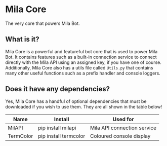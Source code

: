 # Mila Core
The very core that powers Mila Bot.

## What is it?
Mila Core is a powerful and featureful bot core that is used to power Mila Bot. It contains features such as a built-in connection service to connect directly with the Mila API using an assigned key, if you have one of course. Additionally, Mila Core also has a utils file called `Utils.py` that contains many other useful functions such as a prefix handler and console loggers.

## Does it have any dependencies?
Yes, Mila Core has a handful of optional dependencies that must be downloaded if you wish to use them. They are all shown in the table below!

Name | Install | Used for
---- | ------- | --------
MilAPI | pip install milapi | Mila API connection service
TermColor | pip install termcolor | Coloured console display


